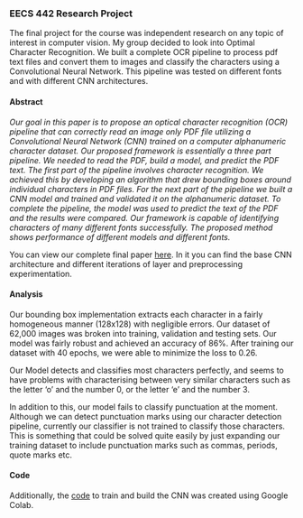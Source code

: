 ### EECS 442 Research Project
The final project for the course was independent research on any topic of interest in computer vision.  My group decided to look into Optimal Character Recognition.  We built a complete OCR pipeline to process pdf text files and convert them to images and classify the characters using a Convolutional Neural Network.  This pipeline was tested on different fonts and with different CNN architectures.

#### Abstract
*Our goal in this paper is to propose an optical character recognition (OCR) pipeline that can correctly read an image only PDF file utilizing a Convolutional Neural Network (CNN) trained on a computer alphanumeric character dataset. Our proposed framework is essentially a three part pipeline.  We needed to read the PDF, build a model, and predict the PDF text.  The first part of the pipeline involves character recognition.  We achieved this by developing an algorithm that drew bounding boxes around individual characters in PDF files.  For the next part of the pipeline we built a CNN model and trained and validated it on the alphanumeric dataset.  To complete the pipeline, the model was used to predict the text of the PDF and the results were compared.  Our framework is capable of identifying characters of many different fonts successfully.  The proposed method shows performance of different models and different fonts.*

You can view our complete final paper [here](./EECS442_FinalProject.pdf). In it you can find the base CNN architecture and different iterations of layer and preprocessing experimentation.

#### Analysis
Our bounding box implementation extracts each character in a fairly homogeneous manner (128x128) with negligible errors. Our dataset of 62,000 images was broken into training, validation and testing sets. Our model was fairly robust and achieved an accuracy of 86%. After training our dataset with 40 epochs, we were able to minimize the loss to 0.26. 

Our Model  detects and classifies most characters perfectly, and seems to have problems with characterising between very similar characters such as the letter ‘o’ and the number 0, or the letter ‘e’ and the number 3. 

In addition to this, our model fails to classify punctuation at the moment. Although we can detect punctuation marks using our character detection pipeline, currently our classifier is not trained to classify those characters. This is something that could be solved quite easily by just expanding our training dataset to include punctuation marks such as commas, periods, quote marks etc.


#### Code
Additionally, the [code](./CNN.ipynb) to train and build the CNN was created using Google Colab.
